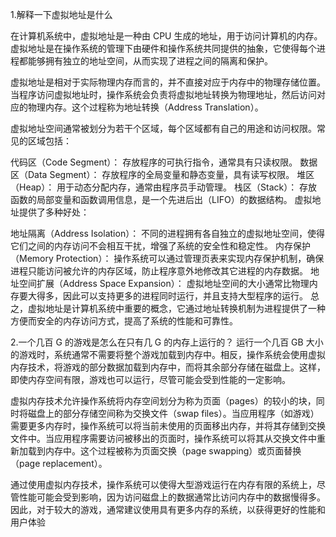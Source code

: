 1.解释一下虚拟地址是什么

在计算机系统中，虚拟地址是一种由 CPU 生成的地址，用于访问计算机的内存。虚拟地址是在操作系统的管理下由硬件和操作系统共同提供的抽象，它使得每个进程都能够拥有独立的地址空间，从而实现了进程之间的隔离和保护。

虚拟地址是相对于实际物理内存而言的，并不直接对应于内存中的物理存储位置。当程序访问虚拟地址时，操作系统会负责将虚拟地址转换为物理地址，然后访问对应的物理内存。这个过程称为地址转换（Address Translation）。

虚拟地址空间通常被划分为若干个区域，每个区域都有自己的用途和访问权限。常见的区域包括：

代码区（Code Segment）： 存放程序的可执行指令，通常具有只读权限。
数据区（Data Segment）： 存放程序的全局变量和静态变量，具有读写权限。
堆区（Heap）： 用于动态分配内存，通常由程序员手动管理。
栈区（Stack）： 存放函数的局部变量和函数调用信息，是一个先进后出（LIFO）的数据结构。
虚拟地址提供了多种好处：

地址隔离（Address Isolation）： 不同的进程拥有各自独立的虚拟地址空间，使得它们之间的内存访问不会相互干扰，增强了系统的安全性和稳定性。
内存保护（Memory Protection）： 操作系统可以通过管理页表来实现内存保护机制，确保进程只能访问被允许的内存区域，防止程序意外地修改其它进程的内存数据。
地址空间扩展（Address Space Expansion）： 虚拟地址空间的大小通常比物理内存要大得多，因此可以支持更多的进程同时运行，并且支持大型程序的运行。
总之，虚拟地址是计算机系统中重要的概念，它通过地址转换机制为进程提供了一种方便而安全的内存访问方式，提高了系统的性能和可靠性。

2.一个几百 G 的游戏是怎么在只有几 G 的内存上运行的？
运行一个几百 GB 大小的游戏时，系统通常不需要将整个游戏加载到内存中。相反，操作系统会使用虚拟内存技术，将游戏的部分数据加载到内存中，而将其余部分存储在磁盘上。这样，即使内存空间有限，游戏也可以运行，尽管可能会受到性能的一定影响。

虚拟内存技术允许操作系统将内存空间划分为称为页面（pages）的较小的块，同时将磁盘上的部分存储空间称为交换文件（swap files）。当应用程序（如游戏）需要更多内存时，操作系统可以将当前未使用的页面移出内存，并将其存储到交换文件中。当应用程序需要访问被移出的页面时，操作系统可以将其从交换文件中重新加载到内存中。这个过程被称为页面交换（page swapping）或页面替换（page replacement）。

通过使用虚拟内存技术，操作系统可以使得大型游戏运行在内存有限的系统上，尽管性能可能会受到影响，因为访问磁盘上的数据通常比访问内存中的数据慢得多。因此，对于较大的游戏，通常建议使用具有更多内存的系统，以获得更好的性能和用户体验
